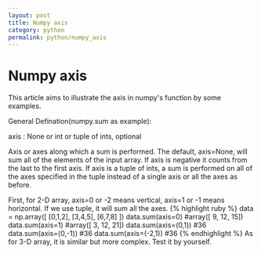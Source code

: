 ```yaml
---
layout: post
title: Numpy axis
category: python
permalink: python/numpy_axis
---
```


# Numpy axis

This article aims to illustrate the axis in numpy's function by some examples.

General Defination(numpy.sum as example):

axis : None or int or tuple of ints, optional

Axis or axes along which a sum is performed. The default, axis=None, will sum all of the elements of the input array.  If axis is negative it counts from the last to the first axis. If axis is a tuple of ints, a sum is performed on all of the axes specified in the tuple instead of a single axis or all the axes as before.

First, for 2-D array, axis=0 or -2 means vertical, axis=1 or -1 means horizontal. If we use tuple, it will sum all the axes.
{% highlight ruby %}
data = np.array([
       [0,1,2],
       [3,4,5],
       [6,7,8]
       ])
data.sum(axis=0)
#array([ 9, 12, 15])
data.sum(axis=1)
#array([ 3, 12, 21])
data.sum(axis=(0,1))
#36
data.sum(axis=(0,-1))
#36
data.sum(axis=(-2,1))
#36
{% endhighlight %}
As for 3-D array, it is similar but more complex. Test it by yourself.




